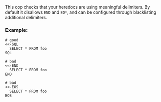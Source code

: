 This cop checks that your heredocs are using meaningful delimiters.
By default it disallows `END` and `EO*`, and can be configured through
blacklisting additional delimiters.

### Example:

    # good
    <<-SQL
      SELECT * FROM foo
    SQL

    # bad
    <<-END
      SELECT * FROM foo
    END

    # bad
    <<-EOS
      SELECT * FROM foo
    EOS
